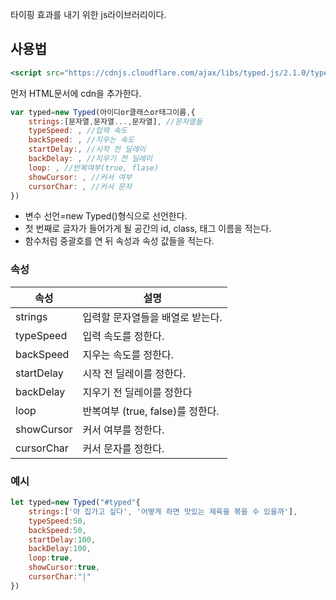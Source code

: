 타이핑 효과를 내기 위한 js라이브러리이다.

## 사용법

```jsx
<script src="https://cdnjs.cloudflare.com/ajax/libs/typed.js/2.1.0/typed.umd.js" integrity="sha512-+2pW8xXU/rNr7VS+H62aqapfRpqFwnSQh9ap6THjsm41AxgA0MhFRtfrABS+Lx2KHJn82UOrnBKhjZOXpom2LQ==" crossorigin="anonymous" referrerpolicy="no-referrer"></script>
```

먼저 HTML문서에 cdn을 추가한다.

```jsx
var typed=new Typed(아이디or클래스or태그이름,{
    strings:[문자열,문자열...,문자열], //문자열들
    typeSpeed: , //입력 속도
    backSpeed: , //지우는 속도
    startDelay:, //시작 전 딜레이
    backDelay: , //지우기 전 딜레이
    loop: , //반복여부(true, flase)
    showCursor: , //커서 여부
    cursorChar: , //커서 문자
})
```

- 변수 선언=new Typed()형식으로 선언한다.
- 첫 번째로 글자가 들어가게 될 공간의 id, class, 태그 이름을 적는다.
- 함수처럼 중괄호를 연 뒤 속성과 속성 값들을 적는다.

### 속성

| 속성 | 설명 |
| --- | --- |
| strings | 입력할 문자열들을 배열로 받는다. |
| typeSpeed | 입력 속도를 정한다. |
| backSpeed | 지우는 속도를 정한다. |
| startDelay | 시작 전 딜레이를 정한다. |
| backDelay | 지우기 전 딜레이를 정한다 |
| loop | 반복여부 (true, false)를 정한다. |
| showCursor | 커서 여부를 정한다. |
| cursorChar | 커서 문자를 정한다. |

### 예시

```jsx
let typed=new Typed("#typed"{
	strings:['아 집가고 싶다', '어떻게 하면 맛있는 제육을 볶을 수 있을까'],
	typeSpeed:50,
	backSpeed:50,
	startDelay:100,
	backDelay:100,
	loop:true,
	showCursor:true,
	cursorChar:"|"
})
```
